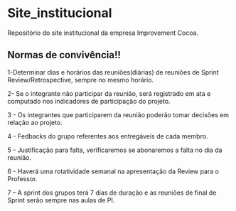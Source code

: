 # Site_institucional
Repositório do site institucional da empresa Improvement Cocoa.

## Normas de convivência!!

1-Determinar dias e horários das reuniões(diárias) de reuniões de Sprint Review/Retrospective, sempre no mesmo horário.

2- Se o integrante não participar da reunião, será registrado em ata e computado nos indicadores de participação do projeto.

3 - Os integrantes que participarem da reunião poderão tomar decisões em relação ao projeto.

4 - Fedbacks do grupo referentes aos entregáveis de cada membro.

5 - Justificação para falta, verificaremos se abonaremos a falta no dia da reunião.

6 - Haverá uma rotatividade semanal na apresentação da Review para o Professor.

7 – A sprint dos grupos terá 7 dias de duração e as reuniões de final de Sprint serão sempre nas aulas de PI.

